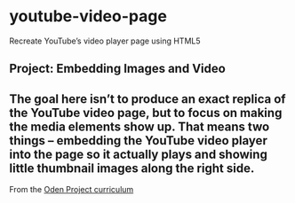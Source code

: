 # youtube-video-page
Recreate YouTube’s video player page using HTML5

## Project: Embedding Images and Video
The goal here isn’t to produce an exact replica of the YouTube video page, but to focus on making the media elements show up. That means two things – embedding the YouTube video player into the page so it actually plays and showing little thumbnail images along the right side.
----
From the [Oden Project curriculum](https://www.theodinproject.com)
